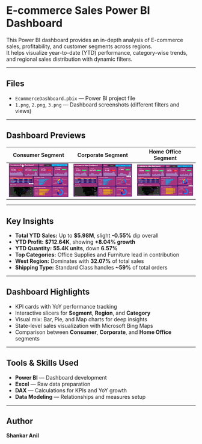 #  E-commerce Sales Power BI Dashboard

This Power BI dashboard provides an in-depth analysis of E-commerce sales, profitability, and customer segments across regions.  
It helps visualize year-to-date (YTD) performance, category-wise trends, and regional sales distribution with dynamic filters.

---

##  Files
- `EcommerceDashboard.pbix` — Power BI project file  
- `1.png`, `2.png`, `3.png` — Dashboard screenshots (different filters and views)

---

##  Dashboard Previews

| Consumer Segment | Corporate Segment | Home Office Segment |
|------------------|-------------------|----------------------|
| ![Consumer](1.png) | ![Corporate](2.png) | ![Home Office](3.png) |

---

##  Key Insights
- **Total YTD Sales:** Up to **$5.98M**, slight **-0.55%** dip overall  
- **YTD Profit:** **$712.64K**, showing **+8.04% growth**  
- **YTD Quantity:** **55.4K units**, down **6.57%**  
- **Top Categories:** Office Supplies and Furniture lead in contribution  
- **West Region:** Dominates with **32.07%** of total sales  
- **Shipping Type:** Standard Class handles **~59%** of total orders  

---

##  Dashboard Highlights
- KPI cards with YoY performance tracking  
- Interactive slicers for **Segment**, **Region**, and **Category**  
- Visual mix: Bar, Pie, and Map charts for deep insights  
- State-level sales visualization with Microsoft Bing Maps  
- Comparison between **Consumer**, **Corporate**, and **Home Office** segments  

---

##  Tools & Skills Used
- **Power BI** — Dashboard development  
- **Excel** — Raw data preparation  
- **DAX** — Calculations for KPIs and YoY growth  
- **Data Modeling** — Relationships and measures setup  

---

##  Author
**Shankar Anil**   
